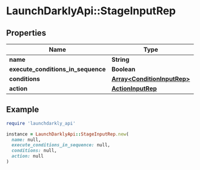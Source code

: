 # LaunchDarklyApi::StageInputRep

## Properties

| Name | Type | Description | Notes |
| ---- | ---- | ----------- | ----- |
| **name** | **String** |  | [optional] |
| **execute_conditions_in_sequence** | **Boolean** |  | [optional] |
| **conditions** | [**Array&lt;ConditionInputRep&gt;**](ConditionInputRep.md) |  | [optional] |
| **action** | [**ActionInputRep**](ActionInputRep.md) |  | [optional] |

## Example

```ruby
require 'launchdarkly_api'

instance = LaunchDarklyApi::StageInputRep.new(
  name: null,
  execute_conditions_in_sequence: null,
  conditions: null,
  action: null
)
```

